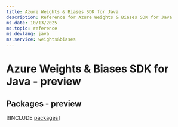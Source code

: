 ```yaml
---
title: Azure Weights & Biases SDK for Java
description: Reference for Azure Weights & Biases SDK for Java
ms.date: 10/13/2025
ms.topic: reference
ms.devlang: java
ms.service: weights&biases
---
```

# Azure Weights & Biases SDK for Java - preview
## Packages - preview
[!INCLUDE [packages](weights-&-biases-index.md)]